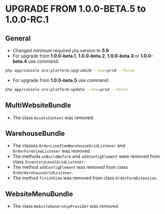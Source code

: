 UPGRADE FROM 1.0.0-BETA.5 to 1.0.0-RC.1
=======================================

General
-------
* Changed minimum required `php` version to **5.6**
* For upgrade from **1.0.0-beta.1**,  **1.0.0-beta.2**, **1.0.0-beta.3** or **1.0.0-beta.4** use command:
```bash
php app/console oro:platform:upgrade20 --env=prod --force
```

* For upgrade from **1.0.0-beta.5** use command:
```bash
php app/console oro:platform:update --env=prod --force
```

MultiWebsiteBundle
------------------
* The class `AssetsContext` was removed.

WarehouseBundle
---------------
* The classes `OrderLineItemWarehouseGridListener` and `OrderFormViewListener` was removed.
* The methods `onBuildBefore` and `addConfigElement` were removed from class `InventoryLevelGridListener`.
* The method `addConfigElement` was removed from class `OrderWarehouseGridListener`.
* The method `finishView` was removed from class `OrderFormExtension`.

WebsiteMenuBundle
-----------------
* The class `WebsiteOwnershipProvider` was removed.